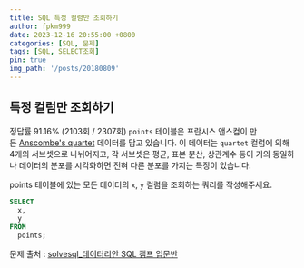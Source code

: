 ```yaml
---
title: SQL 특정 컬럼만 조회하기
author: fpkm999
date: 2023-12-16 20:55:00 +0800
categories: [SQL, 문제]
tags: [SQL, SELECT조회]
pin: true
img_path: '/posts/20180809'
---
```

## 특정 컬럼만 조회하기
정답률 91.16% (2103회 / 2307회)
`points` 테이블은 프란시스 앤스컴이 만든 [Anscombe's quartet](https://en.wikipedia.org/wiki/Anscombe%27s_quartet) 데이터를 담고 있습니다. 이 데이터는 `quartet` 컬럼에 의해 4개의 서브셋으로 나뉘어지고, 각 서브셋은 평균, 표본 분산, 상관계수 등이 거의 동일하나 데이터의 분포를 시각화하면 전혀 다른 분포를 가지는 특징이 있습니다.

points 테이블에 있는 모든 데이터의 `x`, `y` 컬럼을 조회하는 쿼리를 작성해주세요.



```sql
SELECT
  x,
  y
FROM
  points;
```


문제 출처 : [solvesql_데이터리안 SQL 캠프 입문반](https://solvesql.com/problems/select-column/)
